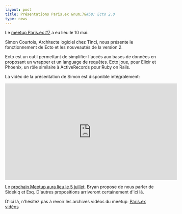 ```yaml
---
layout: post
title: Présentations Paris.ex &num;7&#58; Ecto 2.0
type: news
---
```


<p>Le <a
href="http://www.meetup.com/fr-FR/elixir/events/229456623/">meetup
Paris.ex #7</a> a eu lieu le 10 mai.</p>

<p>Simon Courtois, Architecte logiciel chez Tinci, nous présente le
fonctionnement de Ecto et les nouveautés de la version 2.</p>

<p>Ecto est un outil permettant de simplifier l'accès aux bases de
données en proposant un wrapper et un language de requêtes. Ecto joue,
pour Elixir et Phoenix, un rôle similaire à ActiveRecords pour Ruby on
Rails.</p>

<p>La vidéo de la présentation de Simon est disponible intégralement:</p>

<iframe width="560" height="315" src="https://www.youtube.com/embed/33Q0T8uVQzI" frameborder="0" allowfullscreen></iframe>

<p>Le <a
href="http://www.meetup.com/fr-FR/elixir/events/231531078/">prochain
Meetup aura lieu le 5 juillet</a>. Bryan propose de nous parler de
Sidekiq et Exq. D'autres propositions arriveront certainement d'ici
là.</p>

<p>D'ici là, n'hésitez pas à revoir les archives vidéos du meetup: <a
href="https://www.youtube.com/playlist?list=PLXeQZzENE-sJHr77-7Q5eHg_YoOj0LMiI">Paris.ex
vidéos</a></p>
